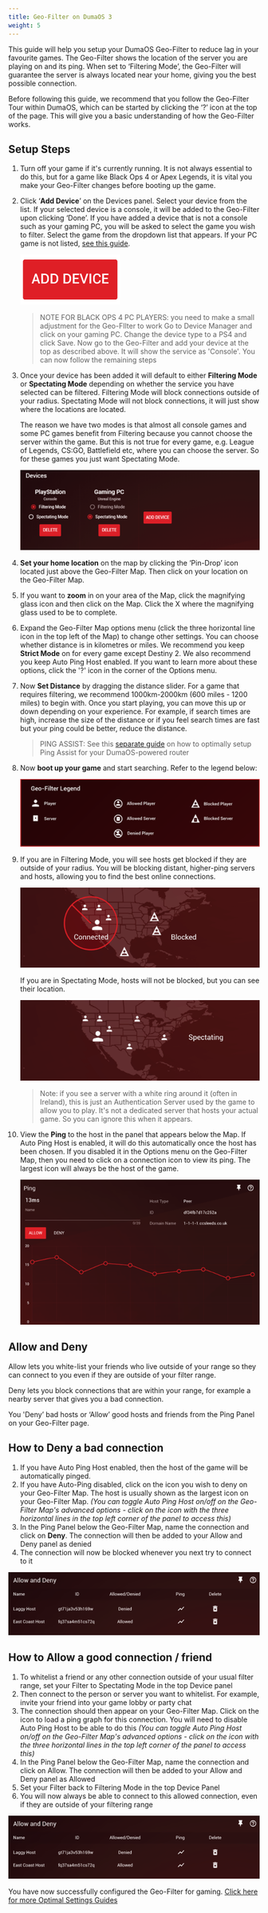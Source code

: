 ```yaml
---
title: Geo-Filter on DumaOS 3
weight: 5
---
```


This guide will help you setup your DumaOS Geo-Filter to reduce lag in your favourite games. The Geo-Filter shows the location of the server you are playing on and its ping. When set to ‘Filtering Mode’, the Geo-Filter will guarantee the server is always located near your home, giving you the best possible connection.

Before following this guide, we recommend that you follow the Geo-Filter Tour within DumaOS, which can be started by clicking the ‘?’ icon at the top of the page. This will give you a basic understanding of how the Geo-Filter works. 

## Setup Steps

1. Turn off your game if it's currently running. It is not always essential to do this, but for a game like Black Ops 4 or Apex Legends, it is vital you make your Geo-Filter changes before booting up the game.

2. Click ‘**Add Device**’ on the Devices panel. Select your device from the list. If your selected device is a console, it will be added to the Geo-Filter upon clicking ‘Done’. If you have added a device that is not a console such as your gaming PC, you will be asked to select the game you wish to filter. Select the game from the dropdown list that appears. If your PC game is not listed, [see this guide](http://support.netduma.com/support/solutions/articles/16000092094-how-to-add-your-gaming-pc-to-the-dumaos-geo-filter).
   
    ![InrmQAjhTpZrLHq8NGwpNlkWZJ3zH81yAA.png](geo-filter/267713576360c0e2660a6a0f52ed5c172f7da76f.png)
   
   > NOTE FOR BLACK OPS 4 PC PLAYERS: you need to make a small adjustment for the Geo-FIlter to work Go to Device Manager and click on your gaming PC. Change the device type to a PS4 and click Save. Now go to the Geo-Filter and add your device at the top as described above. It will show the service as 'Console'. You can now follow the remaining steps

3. Once your device has been added it will default to either **Filtering Mode** or **Spectating Mode** depending on whether the service you have selected can be filtered. Filtering Mode will block connections outside of your radius. Spectating Mode will not block connections, it will just show where the locations are located.
   
    The reason we have two modes is that almost all console games and some PC games benefit from Filtering because you cannot choose the server within the game. But this is not true for every game, e.g. League of Legends, CS:GO, Battlefield etc, where you can choose the server. So for these games you just want Spectating Mode.
   
    ![1Vbx6n9KxFNnLOn1lZl4AvDezw2ZZhjl9Q.png](geo-filter/08b58d4337aec81c5fb06381bae4cdf3fc2ed213.png)

4. **Set your home location** on the map by clicking the ‘Pin-Drop’ icon located just above the Geo-Filter Map. Then click on your location on the Geo-Filter Map.

5. If you want to **zoom** in on your area of the Map, click the magnifying glass icon and then click on the Map. Click the X where the magnifying glass used to be to complete.

6. Expand the Geo-Filter Map options menu (click the three horizontal line icon in the top left of the Map) to change other settings. You can choose whether distance is in kilometres or miles. We recommend you keep **Strict Mode** on for every game except Destiny 2. We also recommend you keep Auto Ping Host enabled. If you want to learn more about these options, click the '?' icon in the corner of the Options menu.

7. Now **Set Distance** by dragging the distance slider. For a game that requires filtering, we recommend 1000km-2000km (600 miles - 1200 miles) to begin with. Once you start playing, you can move this up or down depending on your experience. For example, if search times are high, increase the size of the distance or if you feel search times are fast but your ping could be better, reduce the distance.
   
   > PING ASSIST: See this [separate guide](http://support.netduma.com/en/support/solutions/articles/16000087579--dumaos-optimal-settings-guide-ping-assist-step-2-1-) on how to optimally setup Ping Assist for your DumaOS-powered router

8. Now **boot up your game** and start searching. Refer to the legend below:
   
    ![T9gPpjSrQ1opLHx-wV4SFad3uFvwtvHGBQ.png](geo-filter/c26c43fea7a91f6f96d4f7e0a443581039568918.png)

9. If you are in Filtering Mode, you will see hosts get blocked if they are outside of your radius. You will be blocking distant, higher-ping servers and hosts, allowing you to find the best online connections.
   
    ![nolgI5QU-jETsZbK9fqWjKmUkyZp_2GQbQ.png](geo-filter/75bb1f509fe48f3edc26634784c210ed2438a9c3.png)
   
    If you are in Spectating Mode, hosts will not be blocked, but you can see their location. 
   
    ![CY-Z44YCmPw4IJ2hNgXoryKXTzlVRFC2PQ.png](geo-filter/44c9656eeb8a4754292baa8b1f7821c169bd6838.png)
   
   > Note: if you see a server with a white ring around it (often in Ireland), this is just an Authentication Server used by the game to allow you to play. It's not a dedicated server that hosts your actual game. So you can ignore this when it appears.

10. View the **Ping** to the host in the panel that appears below the Map. If Auto Ping Host is enabled, it will do this automatically once the host has been chosen. If you disabled it in the Options menu on the Geo-Filter Map, then you need to click on a connection icon to view its ping. The largest icon will always be the host of the game.
    
    ![ca-v6xQBQOkzk5KaftllVGkFK1VBTLB4rQ.png](geo-filter/b80b56351716b4e3c007a4cf4bd79ba0493e418c.png)

## Allow and Deny

Allow lets you white-list your friends who live outside of your range so they can connect to you even if they are outside of your filter range. 

Deny lets you block connections that are within your range, for example a nearby server that gives you a bad connection. 

You 'Deny’ bad hosts or ‘Allow’ good hosts and friends from the Ping Panel on your Geo-Filter page.

## How to Deny a bad connection

1. If you have Auto Ping Host enabled, then the host of the game will be automatically pinged.
2. If you have Auto-Ping disabled, click on the icon you wish to deny on your Geo-Filter Map. The host is usually shown as the largest icon on your Geo-Filter Map. *(You can toggle Auto Ping Host on/off on the Geo-Filter Map's advanced options - click on the icon with the three horizontal lines in the top left corner of the panel to access this)*
3. In the Ping Panel below the Geo-Filter Map, name the connection and click on **Deny**. The connection will then be added to your Allow and Deny panel as denied
4. The connection will now be blocked whenever you next try to connect to it

![BSv4R8ltQ7z4ksVw6QMWeE-TzFwY-n6w7A.png](geo-filter/98f743d78f3ac7cf8a6ffcedd98df4b1805cc1ab.png)

## How to Allow a good connection / friend

1. To whitelist a friend or any other connection outside of your usual filter range, set your Filter to Spectating Mode in the top Device panel
2. Then connect to the person or server you want to whitelist. For example, invite your friend into your game lobby or party chat
3. The connection should then appear on your Geo-Filter Map. Click on the icon to load a ping graph for this connection. You will need to disable Auto Ping Host to be able to do this *(You can toggle Auto Ping Host on/off on the Geo-Filter Map's advanced options - click on the icon with the three horizontal lines in the top left corner of the panel to access this)*
4. In the Ping Panel below the Geo-Filter Map, name the connection and click on Allow. The connection will then be added to your Allow and Deny panel as Allowed
5. Set your Filter back to Filtering Mode in the top Device Panel
6. You will now always be able to connect to this allowed connection, even if they are outside of your filtering range

![BSv4R8ltQ7z4ksVw6QMWeE-TzFwY-n6w7A.png](geo-filter/98f743d78f3ac7cf8a6ffcedd98df4b1805cc1ab.png)

You have now successfully configured the Geo-Filter for gaming. [Click here for more Optimal Settings Guides](http://support.netduma.com/support/solutions/folders/16000090646)

